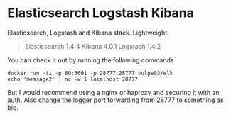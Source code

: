 # Elasticsearch Logstash Kibana

Elasticsearch, Logstash and Kibana stack. Lightweight.

> Elasticsearch 1.4.4
> Kibana 4.0.1
> Logstash 1.4.2

You can check it out by running the following commands
```
docker run -ti -p 80:5601 -p 28777:28777 vulpe03/elk
echo 'message2' | nc -w 1 localhost 28777
```

But I would recommend using a nginx or haproxy and securing it with an auth. Also change the logger port forwarding from 28777 to something as big.
